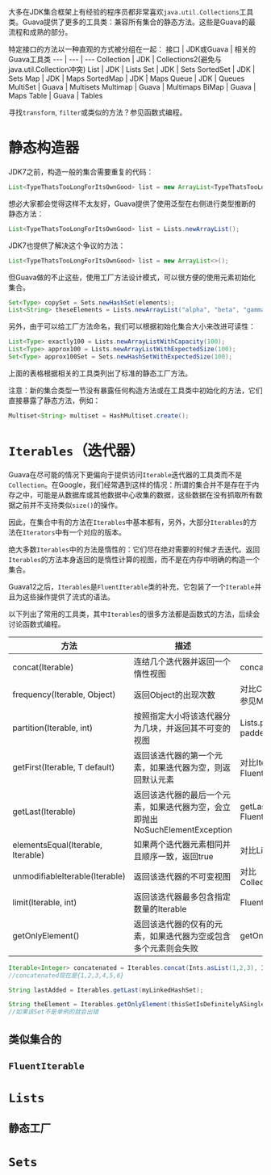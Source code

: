 大多在JDK集合框架上有经验的程序员都非常喜欢`java.util.Collections`工具类。Guava提供了更多的工具类：兼容所有集合的静态方法。这些是Guava的最流程和成熟的部分。

特定接口的方法以一种直观的方式被分组在一起：
接口 | JDK或Guava | 相关的Guava工具类
--- | --- | ---
Collection | JDK | Collections2(避免与java.util.Collection冲突)
List | JDK | Lists
Set | JDK | Sets
SortedSet | JDK | Sets
Map | JDK | Maps
SortedMap | JDK | Maps
Queue | JDK | Queues
MultiSet | Guava | Multisets
Multimap | Guava | Multimaps
BiMap | Guava | Maps
Table | Guava | Tables

寻找`transform`, `filter`或类似的方法？参见函数式编程。

# 静态构造器
JDK7之前，构造一般的集合需要重复的代码：
```java
List<TypeThatsTooLongForItsOwnGood> list = new ArrayList<TypeThatsTooLongForItsOwnGood>();
```
想必大家都会觉得这样不太友好，Guava提供了使用泛型在右侧进行类型推断的静态方法：
```java
List<TypeThatsTooLongForItsOwnGood> list = Lists.newArrayList();
```
JDK7也提供了解决这个争议的方法：
```java
List<TypeThatsTooLongForItsOwnGood> list = new ArrayList<>();
```
但Guava做的不止这些，使用工厂方法设计模式，可以很方便的使用元素初始化集合。
```java
Set<Type> copySet = Sets.newHashSet(elements);
List<String> theseElements = Lists.newArrayList("alpha", "beta", "gamma");
```
另外，由于可以给工厂方法命名，我们可以根据初始化集合大小来改进可读性：
```java
List<Type> exactly100 = Lists.newArrayListWithCapacity(100);
List<Type> approx100 = Lists.newArrayListWithExpectedSize(100);
Set<Type> approx100Set = Sets.newHashSetWithExpectedSize(100);
```
上面的表格根据相关的工具类列出了标准的静态工厂方法。

注意：新的集合类型一节没有暴露任何构造方法或在工具类中初始化的方法，它们直接暴露了静态方法，例如：
```java
Multiset<String> multiset = HashMultiset.create();
```

# `Iterables`（迭代器）
Guava在尽可能的情况下更偏向于提供访问`Iterable`迭代器的工具类而不是`Collection`。在Google，我们经常遇到这样的情况：所谓的集合并不是存在于内存之中，可能是从数据库或其他数据中心收集的数据，这些数据在没有抓取所有数据之前并不支持类似`size()`的操作。

因此，在集合中有的方法在`Iterables`中基本都有，另外，大部分`Iterables`的方法在`Iterators`中有一个对应的版本。

绝大多数`Iterables`中的方法是惰性的：它们尽在绝对需要的时候才去迭代。返回`Iterables`的方法本身返回的是惰性计算的视图，而不是在内存中明确的构造一个集合。

Guava12之后，`Iterables`是`FluentIterable`类的补充，它包装了一个`Iterable`并且为这些操作提供了流式的语法。

以下列出了常用的工具类，其中`Iterables`的很多方法都是函数式的方法，后续会讨论函数式编程。

方法 | 描述 | 参见
--- | --- | ---
concat(Iterable<Iterable>) | 连结几个迭代器并返回一个惰性视图 | concat(Iterable...)
frequency(Iterable, Object) | 返回Object的出现次数 | 对比Collections.frequency(Collection, Object);参见Multiset
partition(Iterable, int) | 按照指定大小将该迭代器分为几块，并返回其不可变的视图 | Lists.partition(List, int) paddedPartition(Iterable, int)
getFirst(Iterable, T default) | 返回该迭代器的第一个元素，如果迭代器为空，则返回默认元素 | 对比Iterable.iterator().next() FluentIterable.first()
getLast(Iterable) | 返回该迭代器的最后一个元素，如果迭代器为空，会立即抛出NoSuchElementException | getLast(Iterable, T default) FluentIterable.last()
elementsEqual(Iterable, Iterable) | 如果两个迭代器元素相同并且顺序一致，返回true | 对比List.equals(Object)
unmodifiableIterable(Iterable) | 返回该迭代器的不可变视图 | 对比Collections.unmodifiableCollection(Collection)
limit(Iterable, int) | 返回该迭代器最多包含指定数量的Iterable | FluentIterable.limit(int)
getOnlyElement() | 返回该迭代器的仅有的元素，如果迭代器为空或包含多个元素则会失败 | getOnlyElement(Iterable, T default)

```java
Iterable<Integer> concatenated = Iterables.concat(Ints.asList(1,2,3), Ints.asList(4,5,6));
//concatenated现在是{1,2,3,4,5,6}

String lastAdded = Iterables.getLast(myLinkedHashSet);

String theElement = Iterables.getOnlyElement(thisSetIsDefinitelyASingleton);
//如果该Set不是单例的就会出错
```

## 类似集合的

## `FluentIterable`

# `Lists`

## 静态工厂

# `Sets`
